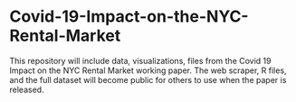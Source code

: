 # Covid-19-Impact-on-the-NYC-Rental-Market
This repository will include data, visualizations, files from the Covid 19 Impact on the NYC Rental Market working paper.
The web scraper, R files, and the full dataset will become public for others to use when the paper is released.
